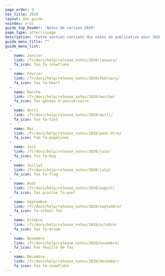 ```yaml
---
page_order: 3
nav_title: 2020
layout: dev_guide
noindex: vrai
guide_top_header: "Notes de version 2020"
page_type: atterrissage
description: "Cette section contient des notes de publication pour 2020."
guide_menu_title: ""
guide_menu_list:
  - 
    name: Janvier
    link: /fr/docs/help/release_notes/2020/january/
    fa_icon: fas fa-snowflake
  - 
    name: Février
    link: /fr/docs/help/release_notes/2020/february/
    fa_icon: fas fa-heart
  - 
    name: Marche
    link: /fr/docs/help/release_notes/2020/marche/
    fa_icon: fas gâteau d'anniversaire
  - 
    name: Avril
    link: /fr/docs/help/release_notes/2020/april/
    fa_icon: fas fa-tint
  - 
    name: Mai
    link: /fr/docs/help/release_notes/2020/peut-être/
    fa_icon: fab fa-pagelines
  - 
    name: Juin
    link: /fr/docs/help/release_notes/2020/juin/
    fa_icon: fas fa-bug
  - 
    name: Juillet
    link: /fr/docs/help/release_notes/2020/july/
    fa_icon: fas fa-flag
  - 
    name: Août
    link: /fr/docs/help/release_notes/2020/august/
    fa_icon: fas piscine fa-pool
  - 
    name: Septembre
    link: /fr/docs/help/release_notes/2020/septembre/
    fa_icon: fa-school fas
  - 
    name: Octobre
    link: /fr/docs/help/release_notes/2019/octobre/
    fa_icon: fas fa-broom
  - 
    name: Novembre
    link: /fr/docs/help/release_notes/2020/novembre/
    fa_icon: Fas feuille de fas
  - 
    name: Décembre
    link: /fr/docs/help/release_notes/2020/december/
    fa_icon: fas fa-snowflake
---
```



